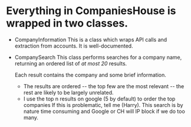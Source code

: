 
# Everything in CompaniesHouse is wrapped in two classes.

- CompanyInformation
  This is a class which wraps API calls and extraction from accounts.
  It is well-documented.

- CompanySearch
  This class performs searches for a company name, returning an ordered list of *at most 20* results.

  Each result contains the company and some brief information.
  - The results are ordered -- the top few are the most relevant -- the rest are likely to be largely unrelated.
  - I use the top n results on google (5 by default) to order the top companies
    If this is problematic, tell me (Harry). This search is by nature time consuming and Google or CH will IP block if we do too many.